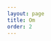 ```yaml
---
layout: page
title: Om
order: 2
---
```


<!--

Skrive litt om repoet
* Link til Github
* Dato for siste oppdatering
* Kontaktinformasjon

-->
